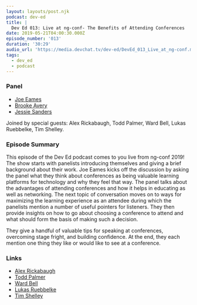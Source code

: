 ```yaml
---
layout: layouts/post.njk
podcast: dev-ed
title: |
  Dev Ed 013: Live at ng-conf- The Benefits of Attending Conferences
date: 2019-05-21T04:00:30.000Z
episode_number: '013'
duration: '30:29'
audio_url: 'https://media.devchat.tv/dev-ed/DevEd_013_Live_at_ng-conf.mp3'
tags:
  - dev_ed
  - podcast
---
```


### **Panel**

- [Joe Eames](https://thinkster.io/)
- [Brooke Avery](https://thinkster.io/)
- [Jessie Sanders](http://briebug.com/)

Joined by special guests: Alex Rickabaugh, Todd Palmer, Ward Bell, Lukas Ruebbelke, Tim Shelley.

### **Episode Summary**

This episode of the Dev Ed podcast comes to you live from ng-conf 2019! The show starts with panelists introducing themselves and giving a brief background about their work. Joe Eames kicks off the discussion by asking the panel what they think about conferences as being valuable learning platforms for technology and why they feel that way. The panel talks about the advantages of attending conferences and how it helps in educating as well as networking. The next topic of conversation moves on to ways for maximizing the learning experience as an attendee during which the panelists mention a number of useful pointers for listeners. They then provide insights on how to go about choosing a conference to attend and what should form the basis of making such a decision.

They give a handful of valuable tips for speaking at conferences, overcoming stage fright, and building confidence. At the end, they each mention one thing they like or would like to see at a conference.

### **Links**

- [Alex Rickabaugh](https://twitter.com/synalx?lang=en)
- [Todd Palmer](https://twitter.com/toddtpalmer)
- [Ward Bell](https://twitter.com/wardbell)
- [Lukas Ruebbelke](https://twitter.com/simpulton?lang=en)
- [Tim Shelley](https://twitter.com/tim_shelley)
